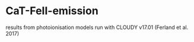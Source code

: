 # CaT-FeII-emission
results from photoionisation models run with CLOUDY v17.01 (Ferland et al. 2017)
